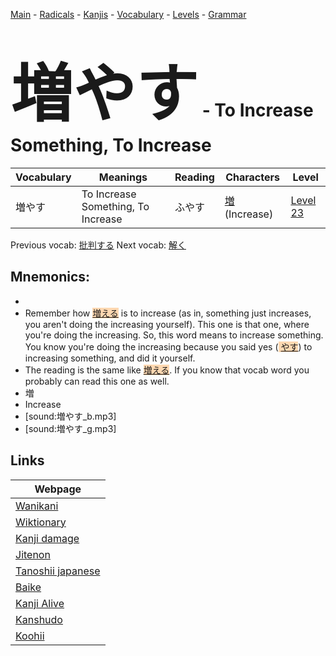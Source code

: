 <style> bigfont {font-size: 100px}</style>
[Main](../README.md) -
[Radicals](../radicals.md) -
[Kanjis](../kanjis.md) -
[Vocabulary](../vocabulary.md) -
[Levels](../levels.md) -
[Grammar](../grammar.md)
# <bigfont> 増やす</bigfont> - To Increase Something, To Increase 

| Vocabulary | Meanings | Reading | Characters | Level |
| --- | --- | --- | --- | --- |
| 増やす | To Increase Something, To Increase | ふやす |  [増](../kanjis/増.md) (Increase) | [Level 23](../levels/wk_level23.md) |

Previous vocab: [批判する](批判する.md) Next vocab: [解く](解く.md) 

## Mnemonics:

* 
* Remember how <span style="background-color:#fed8b1"> [増える](https://jisho.org/search/増える)</span> is to increase (as in, something just increases, you aren't doing the increasing yourself). This one is that one, where you're doing the increasing. So, this word means to increase something. You know you're doing the increasing because you said yes (<span style="background-color:#fed8b1"> [やす](https://jisho.org/search/やす)</span>) to increasing something, and did it yourself.
* The reading is the same like <span style="background-color:#fed8b1"> [増える](https://jisho.org/search/増える)</span>. If you know that vocab word you probably can read this one as well.
* 増
* Increase
* [sound:増やす_b.mp3]
* [sound:増やす_g.mp3]


## Links 

| Webpage |
| --- |
| [Wanikani          ](https://www.wanikani.com/kanji/増やす) |
| [Wiktionary        ](https://en.wiktionary.org/wiki/増やす) |
| [Kanji damage      ](http://www.kanjidamage.com/kanji/search?utf8=✓&q=増やす) |
| [Jitenon           ](https://jitenon.com/kanji/増やす) |
| [Tanoshii japanese ](https://www.tanoshiijapanese.com/dictionary/kanji.cfm?k=増やす) |
| [Baike             ](https://baike.baidu.com/item/増やす) |
| [Kanji Alive       ](https://app.kanjialive.com/増やす) |
| [Kanshudo          ](https://www.kanshudo.com/searchmn?q=増やす) |
| [Koohii            ](https://kanji.koohii.com/study/kanji/増やす) |
